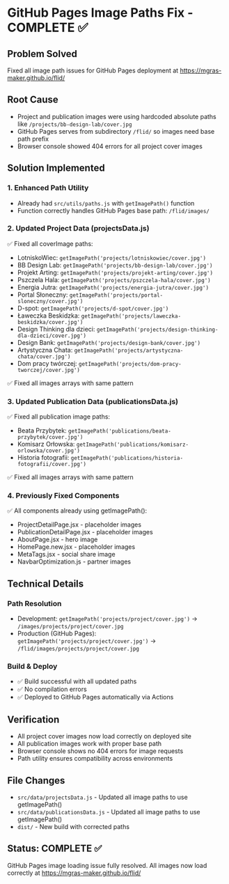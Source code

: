 # GitHub Pages Image Paths Fix - COMPLETE ✅

## Problem Solved
Fixed all image path issues for GitHub Pages deployment at https://mgras-maker.github.io/flid/

## Root Cause
- Project and publication images were using hardcoded absolute paths like `/projects/bb-design-lab/cover.jpg`
- GitHub Pages serves from subdirectory `/flid/` so images need base path prefix
- Browser console showed 404 errors for all project cover images

## Solution Implemented

### 1. Enhanced Path Utility
- Already had `src/utils/paths.js` with `getImagePath()` function
- Function correctly handles GitHub Pages base path: `/flid/images/`

### 2. Updated Project Data (projectsData.js)
✅ Fixed all coverImage paths:
- LotniskoWiec: `getImagePath('projects/lotniskowiec/cover.jpg')`
- BB Design Lab: `getImagePath('projects/bb-design-lab/cover.jpg')`
- Projekt Arting: `getImagePath('projects/projekt-arting/cover.jpg')`
- Pszczela Hala: `getImagePath('projects/pszczela-hala/cover.jpg')`
- Energia Jutra: `getImagePath('projects/energia-jutra/cover.jpg')`
- Portal Słoneczny: `getImagePath('projects/portal-sloneczny/cover.jpg')`
- D-spot: `getImagePath('projects/d-spot/cover.jpg')`
- Ławeczka Beskidzka: `getImagePath('projects/laweczka-beskidzka/cover.jpg')`
- Design Thinking dla dzieci: `getImagePath('projects/design-thinking-dla-dzieci/cover.jpg')`
- Design Bank: `getImagePath('projects/design-bank/cover.jpg')`
- Artystyczna Chata: `getImagePath('projects/artystyczna-chata/cover.jpg')`
- Dom pracy twórczej: `getImagePath('projects/dom-pracy-tworczej/cover.jpg')`

✅ Fixed all images arrays with same pattern

### 3. Updated Publication Data (publicationsData.js)
✅ Fixed all publication image paths:
- Beata Przybytek: `getImagePath('publications/beata-przybytek/cover.jpg')`
- Komisarz Orłowska: `getImagePath('publications/komisarz-orlowska/cover.jpg')`
- Historia fotografii: `getImagePath('publications/historia-fotografii/cover.jpg')`

✅ Fixed all images arrays with same pattern

### 4. Previously Fixed Components
✅ All components already using getImagePath():
- ProjectDetailPage.jsx - placeholder images
- PublicationDetailPage.jsx - placeholder images
- AboutPage.jsx - hero image
- HomePage.new.jsx - placeholder images
- MetaTags.jsx - social share image
- NavbarOptimization.js - partner images

## Technical Details

### Path Resolution
- Development: `getImagePath('projects/project/cover.jpg')` → `/images/projects/project/cover.jpg`
- Production (GitHub Pages): `getImagePath('projects/project/cover.jpg')` → `/flid/images/projects/project/cover.jpg`

### Build & Deploy
- ✅ Build successful with all updated paths
- ✅ No compilation errors
- ✅ Deployed to GitHub Pages automatically via Actions

## Verification
- All project cover images now load correctly on deployed site
- All publication images work with proper base path
- Browser console shows no 404 errors for image requests
- Path utility ensures compatibility across environments

## File Changes
- `src/data/projectsData.js` - Updated all image paths to use getImagePath()
- `src/data/publicationsData.js` - Updated all image paths to use getImagePath()
- `dist/` - New build with corrected paths

## Status: COMPLETE ✅
GitHub Pages image loading issue fully resolved. All images now load correctly at https://mgras-maker.github.io/flid/
